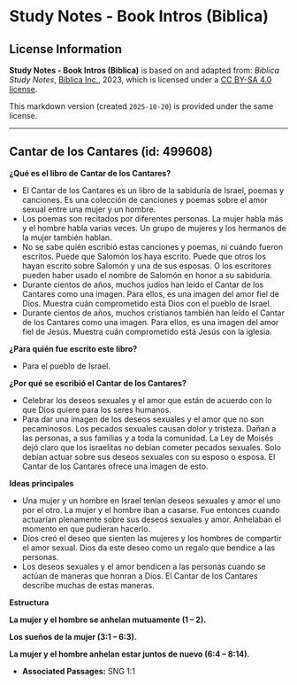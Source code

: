 # Study Notes - Book Intros (Biblica)

## License Information

**Study Notes - Book Intros (Biblica)** is based on and adapted from: _Biblica Study Notes_, [Biblica Inc.](https://www.biblica.com/), 2023, which is licensed under a [CC BY-SA 4.0 license](https://creativecommons.org/licenses/by-sa/4.0/legalcode.en).

This markdown version (created `2025-10-20`) is provided under the same license.



--------------------------------

## Cantar de los Cantares (id: 499608)

**¿Qué es el libro de** **Cantar de los Cantares?**

* El Cantar de los Cantares es un libro de la sabiduría de Israel, poemas y canciones. Es una colección de canciones y poemas sobre el amor sexual entre una mujer y un hombre.
* Los poemas son recitados por diferentes personas. La mujer habla más y el hombre habla varias veces. Un grupo de mujeres y los hermanos de la mujer también hablan.
* No se sabe quién escribió estas canciones y poemas, ni cuándo fueron escritos. Puede que Salomón los haya escrito. Puede que otros los hayan escrito sobre Salomón y una de sus esposas. O los escritores pueden haber usado el nombre de Salomón en honor a su sabiduría.
* Durante cientos de años, muchos judíos han leído el Cantar de los Cantares como una imagen. Para ellos, es una imagen del amor fiel de Dios. Muestra cuán comprometido está Dios con el pueblo de Israel.
* Durante cientos de años, muchos cristianos también han leído el Cantar de los Cantares como una imagen. Para ellos, es una imagen del amor fiel de Jesús. Muestra cuán comprometido está Jesús con la iglesia.

**¿Para quién fue escrito este libro?**

* Para el pueblo de Israel.

**¿Por qué se escribió el Cantar de los Cantares?**

* Celebrar los deseos sexuales y el amor que están de acuerdo con lo que Dios quiere para los seres humanos.
* Para dar una imagen de los deseos sexuales y el amor que no son pecaminosos. Los pecados sexuales causan dolor y tristeza. Dañan a las personas, a sus familias y a toda la comunidad. La Ley de Moisés dejó claro que los israelitas no debían cometer pecados sexuales. Solo debían actuar sobre sus deseos sexuales con su esposo o esposa. El Cantar de los Cantares ofrece una imagen de esto.

**Ideas principales**

* Una mujer y un hombre en Israel tenían deseos sexuales y amor el uno por el otro. La mujer y el hombre iban a casarse. Fue entonces cuando actuarían plenamente sobre sus deseos sexuales y amor. Anhelaban el momento en que pudieran hacerlo.
* Dios creó el deseo que sienten las mujeres y los hombres de compartir el amor sexual. Dios da este deseo como un regalo que bendice a las personas.
* Los deseos sexuales y el amor bendicen a las personas cuando se actúan de maneras que honran a Dios. El Cantar de los Cantares describe muchas de estas maneras.

**Estructura**

**La mujer y el hombre se anhelan mutuamente (1 – 2\).**

**Los sueños de la mujer (3:1 – 6:3\).**

**La mujer y el hombre anhelan estar juntos de nuevo (6:4 – 8:14\).**

* **Associated Passages:** SNG 1:1


